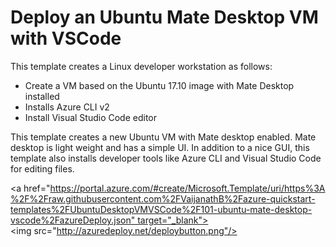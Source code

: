 # Deploy an Ubuntu Mate Desktop VM with VSCode

This template creates a Linux developer workstation as follows:

- Create a VM based on the Ubuntu 17.10 image with Mate Desktop installed
- Installs Azure CLI v2
- Install Visual Studio Code editor

This template creates a new Ubuntu VM with Mate desktop enabled. Mate desktop is light weight and has a simple UI. In addition to a nice GUI, this template also installs developer tools like Azure CLI and Visual Studio Code for editing files. 

<a href="https://portal.azure.com/#create/Microsoft.Template/uri/https%3A%2F%2Fraw.githubusercontent.com%2FVaijanathB%2Fazure-quickstart-templates%2FUbuntuDesktopVMVSCode%2F101-ubuntu-mate-desktop-vscode%2FazureDeploy.json" target="_blank">
    <img src="http://azuredeploy.net/deploybutton.png"/>
</a> 
